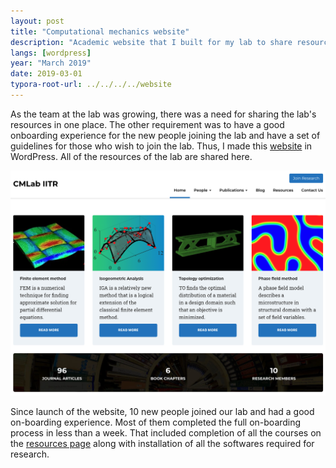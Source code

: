 ```yaml
---
layout: post
title: "Computational mechanics website"
description: "Academic website that I built for my lab to share resources and findings."
langs: [wordpress]
year: "March 2019"
date: 2019-03-01
typora-root-url: ../../../../website
---
```


As the team at the lab was growing, there was a need for sharing the lab's resources in one place. The other requirement was to have a good onboarding experience for the new people joining the lab and have a set of guidelines for those who wish to join the lab. Thus, I made this [website](https://computationalmechanics.in/) in WordPress. All of the resources of the lab are shared here.

![image-20220217202225880](/assets/images/image-20220217202225880.png)

Since launch of the website, 10 new people joined our lab and had a good on-boarding experience. Most of them completed the full on-boarding process in less than a week. That included completion of all the courses on the [resources page](https://computationalmechanics.in/resources/) along with installation of all the softwares required for research.

